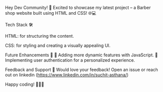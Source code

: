Hey Dev Community! 👋 Excited to showcase my latest project – a Barber shop website built using HTML and CSS! 🌐💻

Tech Stack 🛠️

HTML: for structuring the content.

CSS: for styling and creating a visually appealing UI.

Future Enhancements 🚀 🌟 Adding more dynamic features with JavaScript. 🌟Implementing user authentication for a personalized experience.

Feedback and Support 🙌 Would love your feedback! Open an issue or reach out on linkedin (https://www.linkedin.com/in/suchit-asthana/)

Happy coding! 👩‍💻🚀
